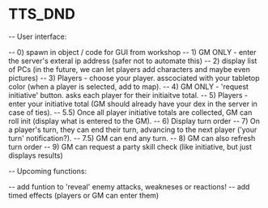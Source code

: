 # TTS_DND

-- User interface:

-- 0) spawn in object / code for GUI from workshop 
-- 1) GM ONLY - enter the server's exteral ip address (safer not to automate this) 
-- 2) display list of PCs (in the future, we can let players add characters and maybe even pictures) 
-- 3) Players - choose your player. asscociated with your tabletop color (when a player is selected, add to map). 
-- 4) GM ONLY - 'request initiative' button. asks each player for their initiaitve total. 
-- 5) Players - enter your initiative total (GM should already have your dex in the server in case of ties). 
  -- 5.5) Once all player initiative totals are collected, GM can roll init (display what is entered to the GM). 
-- 6) Display turn order 
-- 7) On a player's turn, they can end their turn, advancing to the next player ('your turn' notification?). 
  -- 7.5) GM can end any turn. 
-- 8) GM can also refresh turn order 
-- 9) GM can request a party skill check (like initiative, but just displays results)


-- Upcoming functions: 

-- add funtion to 'reveal' enemy attacks, weakneses or reactions! 
-- add timed effects (players or GM can enter them)
